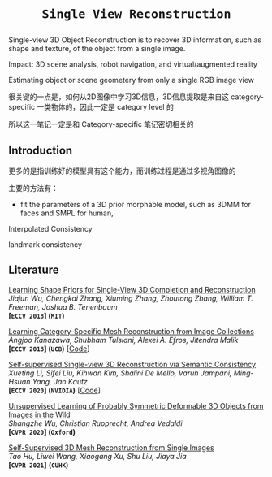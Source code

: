 # <p align=center>`Single View Reconstruction`</p>

Single-view 3D Object Reconstruction is to recover 3D information, such as shape and texture, of the object from a single image.

Impact: 3D scene analysis, robot navigation, and virtual/augmented reality



Estimating object or scene geometery from only a single RGB image view 



很关键的一点是，如何从2D图像中学习3D信息，3D信息提取是来自这 category-specific 一类物体的，因此一定是 category level 的



所以这一笔记一定是和 Category-specific 笔记密切相关的



## Introduction

更多的是指训练好的模型具有这个能力，而训练过程是通过多视角图像的





主要的方法有：

- fit the parameters of a 3D prior morphable model, such as 3DMM for faces and SMPL for human,





Interpolated Consistency

landmark consistency





## Literature

<span id="ShapeHD"></span>
[Learning Shape Priors for Single-View 3D Completion and Reconstruction](https://arxiv.org/pdf/1809.05068.pdf)  
*Jiajun Wu, Chengkai Zhang, Xiuming Zhang, Zhoutong Zhang, William T. Freeman, Joshua B. Tenenbaum*  
**[`ECCV 2018`] (`MIT`)**

<span id="CMR"></span>
[Learning Category-Specific Mesh Reconstruction from Image Collections](https://arxiv.org/pdf/1803.07549.pdf)  
*Angjoo Kanazawa, Shubham Tulsiani, Alexei A. Efros, Jitendra Malik*  
**[`ECCV 2018`] (`UCB`)** [[Code](https://github.com/akanazawa/cmr)]

<span id="UMR"></span>
[Self-supervised Single-view 3D Reconstruction via Semantic Consistency](https://arxiv.org/pdf/2003.06473.pdf)  
*Xueting Li, Sifei Liu, Kihwan Kim, Shalini De Mello, Varun Jampani, Ming-Hsuan Yang, Jan Kautz*  
**[`ECCV 2020`] (`NVIDIA`)** [[Code](https://github.com/NVlabs/UMR)]

<span id="UnsupD"></span>
[Unsupervised Learning of Probably Symmetric Deformable 3D Objects from Images in the Wild](https://arxiv.org/pdf/1911.11130.pdf)  
*Shangzhe Wu, Christian Rupprecht, Andrea Vedaldi*  
**[`CVPR 2020`]  (`Oxford`)**

<span id="SMR"></span>
[Self-Supervised 3D Mesh Reconstruction from Single Images](https://openaccess.thecvf.com/content/CVPR2021/html/Hu_Self-Supervised_3D_Mesh_Reconstruction_From_Single_Images_CVPR_2021_paper.html)  
*Tao Hu, Liwei Wang, Xiaogang Xu, Shu Liu, Jiaya Jia*    
**[`CVPR 2021`]**	**(`CUHK`)**











